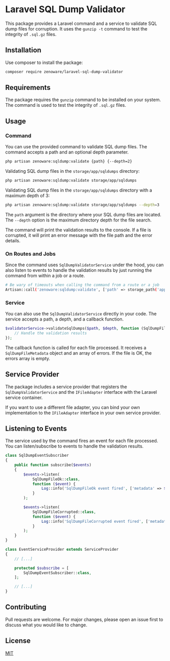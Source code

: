 # Laravel SQL Dump Validator

This package provides a Laravel command and a service to validate SQL dump files for corruption. It uses the `gunzip -t` command to test the integrity of `.sql.gz` files.

## Installation

Use composer to install the package:

```bash
composer require zenoware/laravel-sql-dump-validator
```

## Requirements

The package requires the `gunzip` command to be installed on your system. The command is used to test the integrity of `.sql.gz` files.

## Usage

### Command

You can use the provided command to validate SQL dump files. The command accepts a path and an optional depth parameter.

```bash
php artisan zenoware:sqldump:validate {path} {--depth=2}
```

Validating SQL dump files in the `storage/app/sqldumps` directory:

```bash
php artisan zenoware:sqldump:validate storage/app/sqldumps
```

Validating SQL dump files in the `storage/app/sqldumps` directory with a maximum depth of 3:

```bash
php artisan zenoware:sqldump:validate storage/app/sqldumps --depth=3
```

The `path` argument is the directory where your SQL dump files are located. The `--depth` option is the maximum directory depth for the file search.

The command will print the validation results to the console. If a file is corrupted, it will print an error message with the file path and the error details.

### On Routes and Jobs

Since the command uses `SqlDumpValidatorService` under the hood, you can also listen to events to handle the validation results by just running the command from within a job or a route.

```bash
# Be wary of timeouts when calling the command from a route or a job
Artisan::call('zenoware:sqldump:validate', ['path' => storage_path('app/sqldumps')]);
```

### Service

You can also use the `SqlDumpValidatorService` directly in your code. The service accepts a path, a depth, and a callback function.

```php
$validatorService->validateSqlDumps($path, $depth, function (SqlDumpFileMetadata $metadata, array $errors) {
    // Handle the validation results
});
```

The callback function is called for each file processed. It receives a `SqlDumpFileMetadata` object and an array of errors. If the file is OK, the errors array is empty.

## Service Provider

The package includes a service provider that registers the `SqlDumpValidatorService` and the `IFileAdapter` interface with the Laravel service container.

If you want to use a different file adapter, you can bind your own implementation to the `IFileAdapter` interface in your own service provider.

## Listening to Events

The service used by the command fires an event for each file processed. You can listen/subscribe to events to handle the validation results.

```php
class SqlDumpEventSubscriber
{
    public function subscribe($events)
    {
        $events->listen(
            SqlDumpFileOk::class,
            function ($event) {
                Log::info('SqlDumpFileOk event fired', ['metadata' => $event->metadata]);
            }
        );

        $events->listen(
            SqlDumpFileCorrupted::class,
            function ($event) {
                Log::info('SqlDumpFileCorrupted event fired', ['metadata' => $event->metadata, 'errors' => $event->errors]);
            }
        );
    }
}
```

```php
class EventServiceProvider extends ServiceProvider
{
    // [...]

    protected $subscribe = [
        SqlDumpEventSubscriber::class,
    ];

    // [...]
}
```

## Contributing

Pull requests are welcome. For major changes, please open an issue first to discuss what you would like to change.

## License

[MIT](https://choosealicense.com/licenses/mit/)